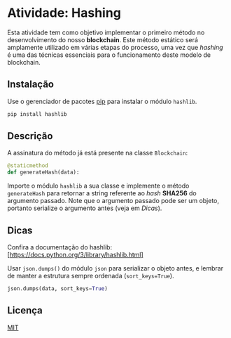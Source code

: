 # Atividade: Hashing

Esta atividade tem como objetivo implementar o primeiro método no desenvolvimento do nosso **blockchain**. Este método estático será amplamente utilizado em várias etapas do processo, uma vez que *hashing* é uma das técnicas essenciais para o funcionamento deste modelo de blockchain.

## Instalação

Use o gerenciador de pacotes [pip](https://pip.pypa.io/en/stable/) para instalar o módulo `hashlib`.

```bash
pip install hashlib
```

## Descrição

A assinatura do método já está presente na classe `Blockchain`:

```python
@staticmethod
def generateHash(data):
```

Importe o módulo `hashlib` a sua classe e implemente o método `generateHash` para retornar a string referente ao *hash* **SHA256** do argumento passado. Note que o argumento passado pode ser um objeto, portanto serialize o argumento antes (veja em *Dicas*).

## Dicas

Confira a documentação do hashlib: [https://docs.python.org/3/library/hashlib.html]

Usar `json.dumps()` do módulo `json` para serializar o objeto antes, e lembrar de manter a estrutura sempre ordenada (`sort_keys=True`).

```python
json.dumps(data, sort_keys=True)
```

## Licença
[MIT](https://choosealicense.com/licenses/mit/)
